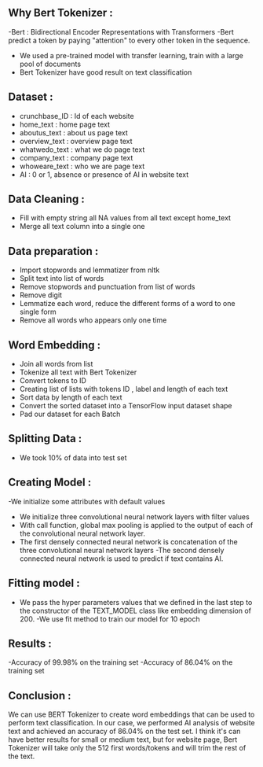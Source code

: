 ## Why Bert Tokenizer :

-Bert : Bidirectional Encoder Representations with Transformers
-Bert  predict a token by paying "attention" to every other token in the sequence.
- We used a pre-trained model with transfer learning, train with a large pool of documents
- Bert Tokenizer have good result on text classification

## Dataset :

 - crunchbase_ID : Id of each website
 - home_text : home page text 
 - aboutus_text : about us page text
 - overview_text : overview page text
 - whatwedo_text : what we do page text
 - company_text : company page text
 - whoweare_text : who we are page text
 - AI : 0 or 1, absence or presence of AI in website text
 
## Data Cleaning :

 - Fill with empty string all NA values from all text except home_text
 - Merge all text column into a single one

## Data preparation : 

 - Import stopwords and lemmatizer from nltk
 - Split text into list of words
 - Remove stopwords and punctuation from list of words
 - Remove digit
 - Lemmatize each word, reduce the different forms of a word to one single form
 - Remove all words who appears only one time

## Word Embedding :

 - Join all words from list
 - Tokenize all text with Bert Tokenizer
 - Convert tokens to ID
 - Creating list of lists with tokens ID , label and length of each text
 - Sort data by length of each text
 - Convert the sorted dataset into a TensorFlow input dataset shape
 - Pad our dataset for each Batch

## Splitting Data :

- We took 10% of data into test set

## Creating Model :

-We initialize some attributes with default values
- We initialize three convolutional neural network layers with filter values
-  With call function, global max pooling is applied to the output of each of the convolutional neural network layer.
- The first densely connected neural network is concatenation of the three convolutional neural network layers
-The second densely connected neural network is used to predict if text contains AI.

## Fitting model :
- We pass the hyper parameters values that we defined in the last step to the constructor of the TEXT_MODEL class like embedding dimension of 200.
-We use fit method to train our model for 10 epoch 

## Results :
-Accuracy of 99.98% on the training set
-Accuracy of 86.04% on the training set

## Conclusion :

We can use BERT Tokenizer to create word embeddings that can be used to perform text classification.
In our case, we performed AI analysis of website text and achieved an accuracy of 86.04% on the test set.
I think it's can have better results for small or medium text, but for website page, Bert Tokenizer will take only the 512 first words/tokens and will trim the rest of the text.
